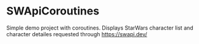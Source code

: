 # SWApiCoroutines

Simple demo project with coroutines.
Displays StarWars character list and character detailes requested through https://swapi.dev/
